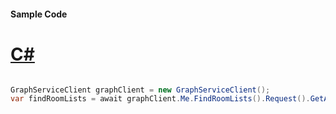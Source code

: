 #### Sample Code
# [C#](#tab/Csharp)

```C#

GraphServiceClient graphClient = new GraphServiceClient();
var findRoomLists = await graphClient.Me.FindRoomLists().Request().GetAsync();

```